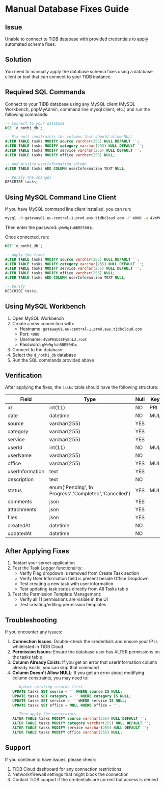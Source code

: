 # Manual Database Fixes Guide

## Issue
Unable to connect to TiDB database with provided credentials to apply automated schema fixes.

## Solution
You need to manually apply the database schema fixes using a database client or tool that can connect to your TiDB instance.

## Required SQL Commands

Connect to your TiDB database using any MySQL client (MySQL Workbench, phpMyAdmin, command line mysql client, etc.) and run the following commands:

```sql
-- Connect to your database
USE `d_nothi_db`;

-- Fix null constraints for columns that should allow NULL
ALTER TABLE tasks MODIFY source varchar(255) NULL DEFAULT '';
ALTER TABLE tasks MODIFY category varchar(255) NULL DEFAULT '';
ALTER TABLE tasks MODIFY service varchar(255) NULL DEFAULT '';
ALTER TABLE tasks MODIFY office varchar(255) NULL;

-- Add missing userInformation column
ALTER TABLE tasks ADD COLUMN userInformation TEXT NULL;

-- Verify the changes
DESCRIBE tasks;
```

## Using MySQL Command Line Client

If you have MySQL command line client installed, you can run:

```bash
mysql -h gateway01.eu-central-1.prod.aws.tidbcloud.com -P 4000 -u 4VmPGSU3EFyEhLJ.root -p
```

Then enter the password: `gWe9gfuhBBE50H1u`

Once connected, run:
```sql
USE `d_nothi_db`;

-- Apply the fixes
ALTER TABLE tasks MODIFY source varchar(255) NULL DEFAULT '';
ALTER TABLE tasks MODIFY category varchar(255) NULL DEFAULT '';
ALTER TABLE tasks MODIFY service varchar(255) NULL DEFAULT '';
ALTER TABLE tasks MODIFY office varchar(255) NULL;
ALTER TABLE tasks ADD COLUMN userInformation TEXT NULL;

-- Verify
DESCRIBE tasks;
```

## Using MySQL Workbench

1. Open MySQL Workbench
2. Create a new connection with:
   - Hostname: `gateway01.eu-central-1.prod.aws.tidbcloud.com`
   - Port: `4000`
   - Username: `4VmPGSU3EFyEhLJ.root`
   - Password: `gWe9gfuhBBE50H1u`
3. Connect to the database
4. Select the `d_nothi_db` database
5. Run the SQL commands provided above

## Verification

After applying the fixes, the `tasks` table should have the following structure:

| Field | Type | Null | Key | Default | Extra |
|-------|------|------|-----|---------|-------|
| id | int(11) | NO | PRI | NULL | auto_increment |
| date | datetime | NO | MUL | NULL | |
| source | varchar(255) | YES | | '' | |
| category | varchar(255) | YES | | '' | |
| service | varchar(255) | YES | | '' | |
| userId | int(11) | NO | MUL | NULL | |
| userName | varchar(255) | NO | | NULL | |
| office | varchar(255) | YES | MUL | NULL | |
| userInformation | text | YES | | NULL | |
| description | text | NO | | NULL | |
| status | enum('Pending','In Progress','Completed','Cancelled') | YES | MUL | Pending | |
| comments | json | YES | | [] | |
| attachments | json | YES | | [] | |
| files | json | YES | | [] | |
| createdAt | datetime | NO | | NULL | |
| updatedAt | datetime | NO | | NULL | |

## After Applying Fixes

1. Restart your server application
2. Test the Task Logger functionality:
   - Verify Flag dropdown is removed from Create Task section
   - Verify User Information field is present beside Office Dropdown
   - Test creating a new task with user information
   - Test updating task status directly from All Tasks table
3. Test the Permission Template Management:
   - Verify all 11 permissions are visible in the UI
   - Test creating/editing permission templates

## Troubleshooting

If you encounter any issues:

1. **Connection Issues**: Double-check the credentials and ensure your IP is whitelisted in TiDB Cloud
2. **Permission Issues**: Ensure the database user has ALTER permissions on the tasks table
3. **Column Already Exists**: If you get an error that userInformation column already exists, you can skip that command
4. **Column Doesn't Allow NULL**: If you get an error about modifying column constraints, you may need to:
   ```sql
   -- Update existing records first
   UPDATE tasks SET source = '' WHERE source IS NULL;
   UPDATE tasks SET category = '' WHERE category IS NULL;
   UPDATE tasks SET service = '' WHERE service IS NULL;
   UPDATE tasks SET office = NULL WHERE office = '';
   
   -- Then apply the constraints
   ALTER TABLE tasks MODIFY source varchar(255) NULL DEFAULT '';
   ALTER TABLE tasks MODIFY category varchar(255) NULL DEFAULT '';
   ALTER TABLE tasks MODIFY service varchar(255) NULL DEFAULT '';
   ALTER TABLE tasks MODIFY office varchar(255) NULL;
   ```

## Support

If you continue to have issues, please check:
1. TiDB Cloud dashboard for any connection restrictions
2. Network/firewall settings that might block the connection
3. Contact TiDB support if the credentials are correct but access is denied